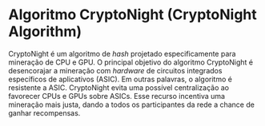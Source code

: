# Algoritmo CryptoNight (CryptoNight Algorithm)

CryptoNight é um algoritmo de _hash_ projetado especificamente para mineração de CPU e GPU. O principal objetivo do algoritmo CryptoNight é desencorajar a mineração com _hardware_ de circuitos integrados específicos de aplicativos (ASIC). Em outras palavras, o algoritmo é resistente a ASIC. CryptoNight evita uma possível centralização ao favorecer CPUs e GPUs sobre ASICs. Esse recurso incentiva uma mineração mais justa, dando a todos os participantes da rede a chance de ganhar recompensas.
